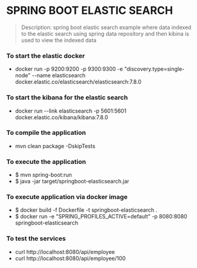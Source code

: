 # SPRING BOOT ELASTIC SEARCH 
> Description:
> spring boot elastic search example 
> where data indexed to the elastic search using 
> spring data repository and then kibina is used to view the indexed data  
> 

### To start the elastic docker 
* docker run -p 9200:9200 -p 9300:9300 -e "discovery.type=single-node"  --name elasticsearch docker.elastic.co/elasticsearch/elasticsearch:7.8.0

### To start the kibana for the elastic search 
* docker run --link elasticsearch -p 5601:5601 docker.elastic.co/kibana/kibana:7.8.0
  
### To compile the application 
* mvn clean package -DskipTests

### To execute the application 
* $ mvn spring-boot:run
* $ java -jar target/springboot-elasticsearch.jar

### To execute application via docker image 
* $ docker build -f Dockerfile -t springboot-elasticsearch .
* $ docker run -e "SPRING_PROFILES_ACTIVE=default" -p 8080:8080 springboot-elasticsearch

### To test the services 
* curl http://localhost:8080/api/employee
* curl http://localhost:8080/api/employee/100
 
